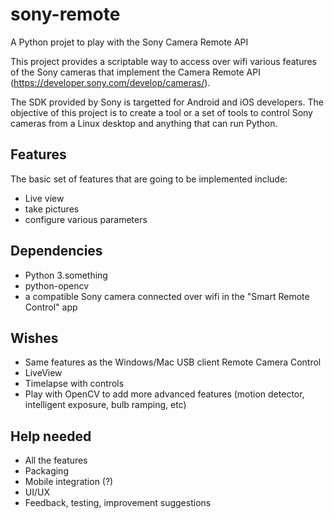 # sony-remote
A Python projet to play with the Sony Camera Remote API

This project provides a scriptable way to access over wifi various features of the Sony cameras that
implement the Camera Remote API (https://developer.sony.com/develop/cameras/).

The SDK provided by Sony is targetted for Android and iOS developers.
The objective of this project is to create a tool or a set of tools to control
Sony cameras from a Linux desktop and anything that can run Python.

## Features
The basic set of features that are going to be implemented include:
* Live view
* take pictures
* configure various parameters

## Dependencies
* Python 3.something
* python-opencv
* a compatible Sony camera connected over wifi in the "Smart Remote Control" app

## Wishes
* Same features as the Windows/Mac USB client Remote Camera Control
* LiveView
* Timelapse with controls
* Play with OpenCV to add more advanced features  (motion detector, intelligent exposure, bulb ramping, etc)

## Help needed
* All the features
* Packaging
* Mobile integration (?)
* UI/UX
* Feedback, testing, improvement suggestions

